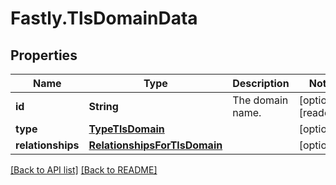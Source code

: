 # Fastly.TlsDomainData

## Properties

Name | Type | Description | Notes
------------ | ------------- | ------------- | -------------
**id** | **String** | The domain name. | [optional] [readonly] 
**type** | [**TypeTlsDomain**](TypeTlsDomain.md) |  | [optional] 
**relationships** | [**RelationshipsForTlsDomain**](RelationshipsForTlsDomain.md) |  | [optional] 


[[Back to API list]](../../README.md#endpoints) [[Back to README]](../../README.md)
